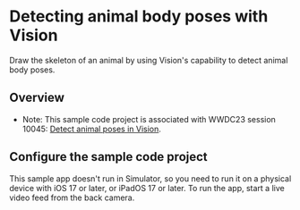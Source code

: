 # Detecting animal body poses with Vision
Draw the skeleton of an animal by using Vision's capability to detect animal body poses.

## Overview
- Note: This sample code project is associated with WWDC23 session 10045: [Detect animal poses in Vision](https://developer.apple.com/wwdc23/10045).

## Configure the sample code project
This sample app doesn't run in Simulator, so you need to run it on a physical device with iOS 17 or later, or iPadOS 17 or later. To run the app, start a live video feed from the back camera.
